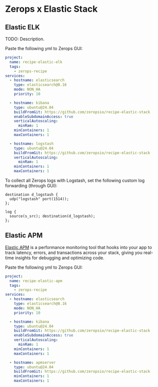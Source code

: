 # Zerops x Elastic Stack

## Elastic ELK

TODO: Description.

Paste the following yml to Zerops GUI:
```yaml
project:
  name: recipe-elastic-elk
  tags:
    - zerops-recipe
services:
  - hostname: elasticsearch
    type: elasticsearch@8.16
    mode: NON_HA
    priority: 10

  - hostname: kibana
    type: ubuntu@24.04
    buildFromGit: https://github.com/zeropsio/recipe-elastic-stack
    enableSubdomainAccess: true
    verticalAutoscaling:
      minRam: 1
    minContainers: 1
    maxContainers: 1

  - hostname: logstash
    type: ubuntu@24.04
    buildFromGit: https://github.com/zeropsio/recipe-elastic-stack
    verticalAutoscaling:
      minRam: 1
    minContainers: 1
    maxContainers: 1
```

To collect all Zerops logs with Logstash, set the following custom log forwarding (through GUI):
```
destination d_logstash {
  udp("logstash" port(1514));
};

log {
  source(s_src); destination(d_logstash);
};
```

## Elastic APM

[Elastic APM](https://www.elastic.co/what-is/application-performance-monitoring) is a performance monitoring tool that hooks into your app to track latency, errors, and transactions across your stack, giving you real-time insights for debugging and optimizing code.

Paste the following yml to Zerops GUI:
```yaml
project:
  name: recipe-elastic-apm
  tags:
    - zerops-recipe
services:
  - hostname: elasticsearch
    type: elasticsearch@8.16
    mode: NON_HA
    priority: 10

  - hostname: kibana
    type: ubuntu@24.04
    buildFromGit: https://github.com/zeropsio/recipe-elastic-stack
    enableSubdomainAccess: true
    verticalAutoscaling:
      minRam: 1
    minContainers: 1
    maxContainers: 1

  - hostname: apmserver
    type: ubuntu@24.04
    buildFromGit: https://github.com/zeropsio/recipe-elastic-stack
    minContainers: 1
    maxContainers: 1
```
